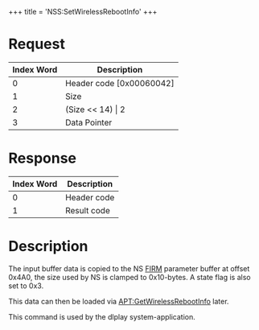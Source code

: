 +++
title = 'NSS:SetWirelessRebootInfo'
+++

# Request

| Index Word | Description                |
|------------|----------------------------|
| 0          | Header code \[0x00060042\] |
| 1          | Size                       |
| 2          | (Size \<\< 14) \| 2        |
| 3          | Data Pointer               |

# Response

| Index Word | Description |
|------------|-------------|
| 0          | Header code |
| 1          | Result code |

# Description

The input buffer data is copied to the NS [FIRM](FIRM "wikilink")
parameter buffer at offset 0x4A0, the size used by NS is clamped to
0x10-bytes. A state flag is also set to 0x3.

This data can then be loaded via
[<APT:GetWirelessRebootInfo>](APT:GetWirelessRebootInfo "wikilink")
later.

This command is used by the dlplay system-application.